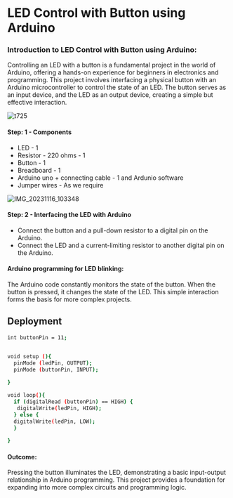 
# LED Control with Button using Arduino

### Introduction to LED Control with Button using Arduino:

Controlling an LED with a button is a fundamental project in the world of Arduino, offering a hands-on experience for beginners in electronics and programming. This project involves interfacing a physical button with an Arduino microcontroller to control the state of an LED. The button serves as an input device, and the LED as an output device, creating a simple but effective interaction.

![t725](https://github.com/abhiramiselvan/led-with-button/assets/144225835/748228ce-a536-4408-95c8-d45bee9ae4c3)

#### Step: 1 - Components
- LED - 1
- Resistor - 220 ohms - 1
- Button - 1
- Breadboard - 1
- Arduino uno + connecting cable - 1 and Ardunio software
- Jumper wires - As we require

![IMG_20231116_103348](https://github.com/abhiramiselvan/led-with-button/assets/144225835/8326dd38-4dda-4e90-a501-f1456ea5a073)


#### Step: 2 - Interfacing the LED with Arduino
- Connect the button and a pull-down resistor to a digital pin on the Arduino.
- Connect the LED and a current-limiting resistor to another digital pin on the Arduino.


#### Arduino programming for LED blinking:

The Arduino code constantly monitors the state of the button. When the button is pressed, it changes the state of the LED. This simple interaction forms the basis for more complex projects.





## Deployment

```bash
int buttonPin = 11;


void setup (){
  pinMode (ledPin, OUTPUT);
  pinMode (buttonPin, INPUT);
 
}

void loop(){
  if (digitalRead (buttonPin) == HIGH) {
   digitalWrite(ledPin, HIGH);
  } else {
  digitalWrite(ledPin, LOW);
  }
   
}

```

#### Outcome:
Pressing the button illuminates the LED, demonstrating a basic input-output relationship in Arduino programming. This project provides a foundation for expanding into more complex circuits and programming logic.

